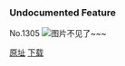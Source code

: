 ### Undocumented Feature
No.1305
![图片不见了~~~](https://imgs.xkcd.com/comics/undocumented_feature.png)

[原址](https://xkcd.com//1305) [下载](https://imgs.xkcd.com/comics/undocumented_feature.png)

